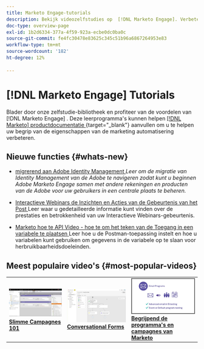 ```yaml
---
title: Marketo Engage-tutorials
description: Bekijk videozelfstudies op  [!DNL Marketo Engage]. Verbeter uw inzicht in het gebruik van marketingautomatiseringsfuncties en meer.
doc-type: overview-page
exl-id: 1b2d6334-377a-4f59-923a-ecbe0dc0ba0c
source-git-commit: fe4fc30478e83625c345c51b96a6867264953e83
workflow-type: tm+mt
source-wordcount: '182'
ht-degree: 12%

---
```


# [!DNL Marketo Engage] Tutorials

Blader door onze zelfstudie-bibliotheek en profiteer van de voordelen van [!DNL Marketo Engage] . Deze leerprogramma&#39;s kunnen helpen [[!DNL Marketo]  productdocumentatie ](https://experienceleague.adobe.com/docs/marketo/using/home.html) {target="_blank"} aanvullen om u te helpen uw begrip van de eigenschappen van de marketing automatisering verbeteren.

<!-- <div id="recs-overview-body-1"></div>
<div id="recs-overview-body-2"></div>
<div id="recs-overview-body-3"></div>
<div id="recs-overview-body-4"></div>
<div id="recs-overview-body-5"></div>
<div id="recs-overview-body-6"></div> -->


## Nieuwe functies {#whats-new}

* [ migrerend aan Adobe Identity Management ](https://experienceleague.adobe.com/en/docs/marketo-learn/tutorials/fundamentals/migrating-to-adobe-identity-management)
  _Leer om de migratie van Identity Management van de Adobe te navigeren zodat kunt u beginnen Adobe Marketo Engage samen met andere rekeningen en producten van de Adobe voor uw gebruikers in een centrale plaats te beheren._

* [ Interactieve Webinars de Inzichten en Acties van de Gebeurtenis van het Post ](https://experienceleague.adobe.com/en/docs/marketo-learn/tutorials/events/interactive-webinars-post-event-insights-and-actions)
Leer waar u gedetailleerde informatie kunt vinden over de prestaties en betrokkenheid van uw Interactieve Webinars-gebeurtenis.

* [ Marketo hoe te API Video - hoe te om het teken van de Toegang in een variabele te plaatsen ](https://experienceleague.adobe.com/en/docs/marketo-learn/tutorials/integrations/api-set-access-token-variable)
Leer hoe u de Postman-toepassing instelt en hoe u variabelen kunt gebruiken om gegevens in de variabele op te slaan voor herbruikbaarheidsdoeleinden.

## Meest populaire video&#39;s {#most-popular-videos}

<table>
<tr>
<td>
<a href="https://experienceleague.adobe.com/nl/docs/marketo-learn/tutorials/programs-and-campaigns/smart-campaigns-101"><img alt="miniatuurafbeelding voor slimme campagnes 101" src="assets/tutorials-homepage-1.png"></a>
<div><a href="https://experienceleague.adobe.com/nl/docs/marketo-learn/tutorials/programs-and-campaigns/smart-campaigns-101"><strong> Slimme Campagnes 101 </strong></a></div>
</td>
<td>
<a href="https://experienceleague.adobe.com/en/docs/marketo-learn/tutorials/dynamic-chat/conversational-forms"><img alt="miniatuurafbeelding voor Conversational Forms" src="assets/tutorials-homepage-2.png"></a>
<div><a href="https://experienceleague.adobe.com/en/docs/marketo-learn/tutorials/dynamic-chat/conversational-forms"><strong> Conversational Forms </strong></a></div>
</td>
<td>
<a href="https://experienceleague.adobe.com/nl/docs/marketo-learn/tutorials/fundamentals/programs-and-campaigns"><img alt="Marketo-programma&apos;s en -campagnes" src="assets/tutorials-homepage-3.png" /></a>
<div><a href="https://experienceleague.adobe.com/nl/docs/marketo-learn/tutorials/fundamentals/programs-and-campaigns"><strong> Begrijpend de programma's en campagnes van Marketo </strong></a></div>
</td>
</tr>
</table>
